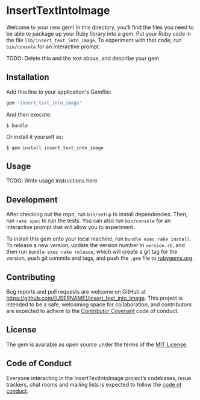 # InsertTextIntoImage

Welcome to your new gem! In this directory, you'll find the files you need to be able to package up your Ruby library into a gem. Put your Ruby code in the file `lib/insert_text_into_image`. To experiment with that code, run `bin/console` for an interactive prompt.

TODO: Delete this and the text above, and describe your gem

## Installation

Add this line to your application's Gemfile:

```ruby
gem 'insert_text_into_image'
```

And then execute:

    $ bundle

Or install it yourself as:

    $ gem install insert_text_into_image

## Usage

TODO: Write usage instructions here

## Development

After checking out the repo, run `bin/setup` to install dependencies. Then, run `rake spec` to run the tests. You can also run `bin/console` for an interactive prompt that will allow you to experiment.

To install this gem onto your local machine, run `bundle exec rake install`. To release a new version, update the version number in `version.rb`, and then run `bundle exec rake release`, which will create a git tag for the version, push git commits and tags, and push the `.gem` file to [rubygems.org](https://rubygems.org).

## Contributing

Bug reports and pull requests are welcome on GitHub at https://github.com/[USERNAME]/insert_text_into_image. This project is intended to be a safe, welcoming space for collaboration, and contributors are expected to adhere to the [Contributor Covenant](http://contributor-covenant.org) code of conduct.

## License

The gem is available as open source under the terms of the [MIT License](https://opensource.org/licenses/MIT).

## Code of Conduct

Everyone interacting in the InsertTextIntoImage project’s codebases, issue trackers, chat rooms and mailing lists is expected to follow the [code of conduct](https://github.com/[USERNAME]/insert_text_into_image/blob/master/CODE_OF_CONDUCT.md).
